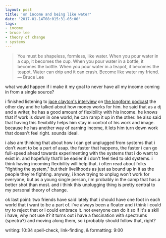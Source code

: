```yaml
---
layout: post
title: 'on income and being like water'
date: '2017-01-14T08:015:31-05:00'
tags:
- income
- bruce lee
- theory of change
- systems
---
```


> You must be shapeless, formless, like water. When you pour water in a cup, it becomes the cup. When you pour water in a bottle, it becomes the bottle. When you pour water in a teapot, it becomes the teapot. Water can drip and it can crash. Become like water my friend. — Bruce Lee

what would happen if i make it my goal to never have all my income coming in from a single source? 

i finished listening to [jace clayton's interview](https://longform.org/posts/longform-podcast-227-jace-clayton) on [the longform podcast](https://longform.org) the other day and he talked about how money works for him. he said that as a dj and a writer, he has a good amount of flexibility with his income. he knows that if work is down in one world, he can ramp it up in the other. he also said that having this flexibility helps him stay in control of his work and image. because he has another way of earning income, it lets him turn down work that doesn't feel right. sounds ideal.

i also am thinking that about how i can get unplugged from systems that i don’t want to be a part of asap. the faster that happens, the faster i can go full-speed ahead towards experimenting with the systems that i do want to exist in. and hopefully that'll be easier if i don't feel tied to old systems. i think having incoming flexibility will help that. i often read about folks "fighting the system," but their livelihoods as just as bound up in it as the people they're fighting. anyway, i know trying to unplug won’t work for everyone, but as a young single person, i'm probably in the camp that has a better shot than most. and i think this unplugging thing is pretty central to my personal theory of change.

ok last point: two friends have said lately that i should have one foot in each world that i want to be a part of. i've always been a floater and i think i could try to reject that or i could embrace it. not everyone can do it so if it's a skill i have, why not use it? it turns out i have a fascination with spectrums (spectra?) and moving along them, so i probably should follow that, right? 

writing: 10:34
spell-check, link-finding, & formatting: 9:00